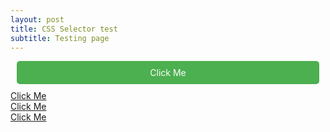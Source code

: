 ```yaml
---
layout: post
title: CSS Selector test
subtitle: Testing page
---
```



<style>
        .menu-button {
            display: block;
            margin: 10px;
            padding: 10px;
            background-color: #4CAF50;
            color: white;
            text-align: center;
            text-decoration: none;
            border-radius: 5px;
        }
    </style>

<div>
        <a id="button1" href="https://example.com" class="menu-button">Click Me</a>
    </div>
<div>
        <a data-button="3" href="https://example.com">Click Me</a>
    </div>
<div>
        <a class="quack" href="https://example.com">Click Me</a>
</div>
<div>
        <div class="parent">
            <a href="https://example.com">Click Me</a>
        </div>
</div> 
 
 